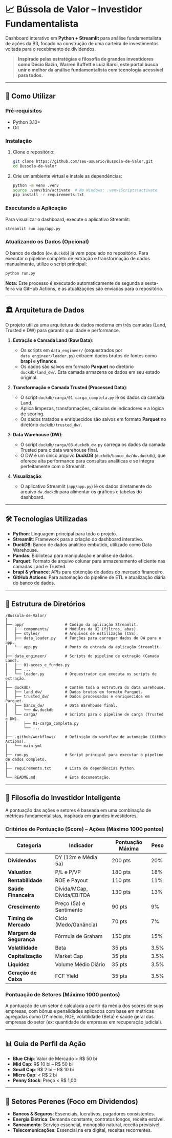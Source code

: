 # 📈 Bússola de Valor – Investidor Fundamentalista

Dashboard interativo em **Python + Streamlit** para análise fundamentalista de ações da B3, focado na construção de uma carteira de investimentos voltada para o recebimento de dividendos.

> **Inspirado pelas estratégias e filosofia de grandes investidores como Décio Bazin, Warren Buffett e Luiz Barsi, este portal busca unir o melhor da análise fundamentalista com tecnologia acessível para todos.**

---

## 🚀 Como Utilizar

### Pré-requisitos
- Python 3.10+
- Git

### Instalação
1. Clone o repositório:
   ```bash
   git clone https://github.com/seu-usuario/Bussola-de-Valor.git
   cd Bussola-de-Valor
   ```
2. Crie um ambiente virtual e instale as dependências:
   ```bash
   python -m venv .venv
   source .venv/bin/activate  # No Windows: .venv\Scripts\activate
   pip install -r requirements.txt
   ```

### Executando a Aplicação
Para visualizar o dashboard, execute o aplicativo Streamlit:
```bash
streamlit run app/app.py
```

### Atualizando os Dados (Opcional)
O banco de dados (`dw.duckdb`) já vem populado no repositório. Para executar o pipeline completo de extração e transformação de dados manualmente, utilize o script principal:
```bash
python run.py
```
**Nota:** Este processo é executado automaticamente de segunda a sexta-feira via GitHub Actions, e as atualizações são enviadas para o repositório.

---

## 🏛️ Arquitetura de Dados

O projeto utiliza uma arquitetura de dados moderna em três camadas (Land, Trusted e DW) para garantir qualidade e performance.

1.  **Extração e Camada Land (Raw Data)**:
    *   Os scripts em `data_engineer/` (orquestrados por `data_engineer/loader.py`) extraem dados brutos de fontes como **brapi** e **yfinance**.
    *   Os dados são salvos em formato **Parquet** no diretório `duckdb/land_dw/`. Esta camada armazena os dados em seu estado original.

2.  **Transformação e Camada Trusted (Processed Data)**:
    *   O script `duckdb/carga/01-carga_completa.py` lê os dados da camada Land.
    *   Aplica limpezas, transformações, cálculos de indicadores e a lógica de scoring.
    *   Os dados tratados e enriquecidos são salvos em formato **Parquet** no diretório `duckdb/trusted_dw/`.

3.  **Data Warehouse (DW)**:
    *   O script `duckdb/carga/03-duckdb_dw.py` carrega os dados da camada Trusted para o data warehouse final.
    *   O DW é um único arquivo **DuckDB** (`duckdb/banco_dw/dw.duckdb`), que oferece alta performance para consultas analíticas e se integra perfeitamente com o Streamlit.

4.  **Visualização**:
    *   O aplicativo Streamlit (`app/app.py`) lê os dados diretamente do arquivo `dw.duckdb` para alimentar os gráficos e tabelas do dashboard.

---

## 🛠️ Tecnologias Utilizadas

-   **Python**: Linguagem principal para todo o projeto.
-   **Streamlit**: Framework para a criação do dashboard interativo.
-   **DuckDB**: Banco de dados analítico embutido, utilizado como Data Warehouse.
-   **Pandas**: Biblioteca para manipulação e análise de dados.
-   **Parquet**: Formato de arquivo colunar para armazenamento eficiente nas camadas Land e Trusted.
-   **brapi & yfinance**: APIs para obtenção de dados do mercado financeiro.
-   **GitHub Actions**: Para automação do pipeline de ETL e atualização diária do banco de dados.

---

## 📂 Estrutura de Diretórios

```
/Bussola-de-Valor/
│
├── app/                  # Código da aplicação Streamlit.
│   ├── components/       # Módulos da UI (filtros, abas).
│   ├── styles/           # Arquivos de estilização (CSS).
│   ├── data_loader.py    # Funções para carregar dados do DW para o app.
│   └── app.py            # Ponto de entrada da aplicação Streamlit.
│
├── data_engineer/        # Scripts do pipeline de extração (Camada Land).
│   ├── 01-acoes_e_fundos.py
│   ├── ...
│   └── loader.py         # Orquestrador que executa os scripts de extração.
│
├── duckdb/               # Contém toda a estrutura do data warehouse.
│   ├── land_dw/          # Dados brutos em formato Parquet.
│   ├── trusted_dw/       # Dados processados e enriquecidos em Parquet.
│   ├── banco_dw/         # Data Warehouse final.
│   │   └── dw.duckdb
│   └── carga/            # Scripts para o pipeline de carga (Trusted e DW).
│       ├── 01-carga_completa.py
│       └── ...
│
├── .github/workflows/    # Definição do workflow de automação (GitHub Actions).
│   └── main.yml
│
├── run.py                # Script principal para executar o pipeline de dados completo.
│
├── requirements.txt      # Lista de dependências Python.
│
└── README.md             # Esta documentação.
```

---

## 🧠 Filosofia do Investidor Inteligente

A pontuação das ações e setores é baseada em uma combinação de métricas fundamentalistas, inspirada em grandes investidores.

### Critérios de Pontuação (Score) – Ações (Máximo 1000 pontos)

| Categoria                 | Indicador                  | Pontuação Máxima | Peso  |
| ------------------------- | -------------------------- | ---------------- | ----- |
| **Dividendos**            | DY (12m e Média 5a)        | 200 pts          | 20%   |
| **Valuation**             | P/L e P/VP                 | 180 pts          | 18%   |
| **Rentabilidade**         | ROE e Payout               | 110 pts          | 11%   |
| **Saúde Financeira**      | Dívida/MCap, Dívida/EBITDA | 130 pts          | 13%   |
| **Crescimento**           | Preço (5a) e Sentimento    | 90 pts           | 9%    |
| **Timing de Mercado**     | Ciclo (Medo/Ganância)      | 70 pts           | 7%    |
| **Margem de Segurança**   | Fórmula de Graham          | 150 pts          | 15%   |
| **Volatilidade**          | Beta                       | 35 pts           | 3.5%  |
| **Capitalização**         | Market Cap                 | 35 pts           | 3.5%  |
| **Liquidez**              | Volume Médio Diário        | 35 pts           | 3.5%  |
| **Geração de Caixa**      | FCF Yield                  | 35 pts           | 3.5%  |

### Pontuação de Setores (Máximo 1000 pontos)
A pontuação de um setor é calculada a partir da média dos scores de suas empresas, com bônus e penalidades aplicados com base em métricas agregadas como DY médio, ROE, volatilidade (Beta) e saúde geral das empresas do setor (ex: quantidade de empresas em recuperação judicial).

---

## 📊 Guia de Perfil da Ação

-   **Blue Chip**: Valor de Mercado > R$ 50 bi
-   **Mid Cap**: R$ 10 bi – R$ 50 bi
-   **Small Cap**: R$ 2 bi – R$ 10 bi
-   **Micro Cap**: < R$ 2 bi
-   **Penny Stock**: Preço < R$ 1,00

---

## 🏦 Setores Perenes (Foco em Dividendos)

-   **Bancos & Seguros**: Essenciais, lucrativos, pagadores consistentes.
-   **Energia Elétrica**: Demanda constante, contratos longos, receita estável.
-   **Saneamento**: Serviço essencial, monopólio natural, receita previsível.
-   **Telecomunicações**: Essencial na era digital, receitas recorrentes.